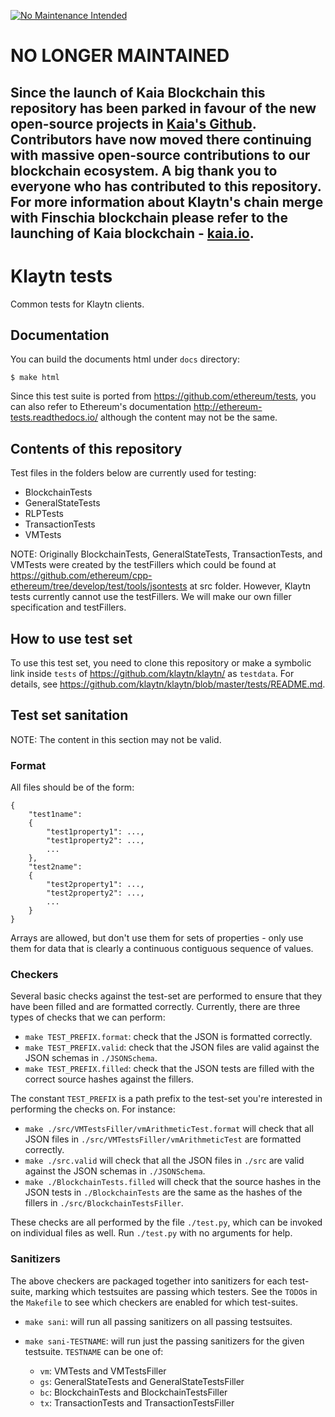 [![No Maintenance Intended](http://unmaintained.tech/badge.svg)](http://unmaintained.tech/)

# NO LONGER MAINTAINED

Since the launch of Kaia Blockchain this repository has been parked in favour of the new open-source projects in [Kaia's Github](https://github.com/kaiachain). Contributors have now moved there continuing with massive open-source contributions to our blockchain ecosystem. A big thank you to everyone who has contributed to this repository. For more information about Klaytn's chain merge with Finschia blockchain please refer to the launching of Kaia blockchain - [kaia.io](https://kaia.io/).
---

Klaytn tests
============

Common tests for Klaytn clients.


Documentation
-------------

You can build the documents html under `docs` directory:

```
$ make html
```

Since this test suite is ported from https://github.com/ethereum/tests, you can
also refer to Ethereum's documentation http://ethereum-tests.readthedocs.io/
although the content may not be the same.


Contents of this repository
---------------------------

Test files in the folders below are currently used for testing:
* BlockchainTests
* GeneralStateTests
* RLPTests
* TransactionTests 
* VMTests

NOTE: Originally BlockchainTests, GeneralStateTests, TransactionTests, and VMTests
were created by the testFillers which could be found at
https://github.com/ethereum/cpp-ethereum/tree/develop/test/tools/jsontests at
src folder.  However, Klaytn tests currently cannot use the testFillers.  We
will make our own filler specification and testFillers.


How to use test set
-------------------

To use this test set, you need to clone this repository or make a symbolic link
inside `tests` of https://github.com/klaytn/klaytn/ as `testdata`.
For details, see https://github.com/klaytn/klaytn/blob/master/tests/README.md.


Test set sanitation
-------------------

NOTE: The content in this section may not be valid.

### Format

All files should be of the form:

```
{
	"test1name":
	{
		"test1property1": ...,
		"test1property2": ...,
		...
	},
	"test2name":
	{
		"test2property1": ...,
		"test2property2": ...,
		...
	}
}
```

Arrays are allowed, but don't use them for sets of properties - only use them
for data that is clearly a continuous contiguous sequence of values.

### Checkers

Several basic checks against the test-set are performed to ensure that they
have been filled and are formatted correctly.  Currently, there are three types
of checks that we can perform:

- `make TEST_PREFIX.format`: check that the JSON is formatted correctly.
- `make TEST_PREFIX.valid`: check that the JSON files are valid against the
  JSON schemas in `./JSONSchema`.
- `make TEST_PREFIX.filled`: check that the JSON tests are filled with the
  correct source hashes against the fillers.

The constant `TEST_PREFIX` is a path prefix to the test-set you're interested
in performing the checks on.  For instance:

- `make ./src/VMTestsFiller/vmArithmeticTest.format` will check that all JSON
  files in `./src/VMTestsFiller/vmArithmeticTest` are formatted correctly.
- `make ./src.valid` will check that all the JSON files in `./src` are valid
  against the JSON schemas in `./JSONSchema`.
- `make ./BlockchainTests.filled` will check that the source hashes in the JSON
  tests in `./BlockchainTests` are the same as the hashes of the fillers in
  `./src/BlockchainTestsFiller`.

These checks are all performed by the file `./test.py`, which can be invoked on
individual files as well.  Run `./test.py` with no arguments for help.

### Sanitizers

The above checkers are packaged together into sanitizers for each test-suite,
marking which testsuites are passing which testers.
See the `TODO`s in the `Makefile` to see which checkers are enabled for which test-suites.

- `make sani`: will run all passing sanitizers on all passing testsuites.
- `make sani-TESTNAME`: will run just the passing sanitizers for the given testsuite.
  `TESTNAME` can be one of:

    - `vm`: VMTests and VMTestsFiller
    - `gs`: GeneralStateTests and GeneralStateTestsFiller
    - `bc`: BlockchainTests and BlockchainTestsFiller
    - `tx`: TransactionTests and TransactionTestsFiller

